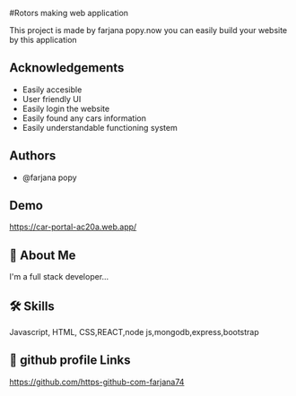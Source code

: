 
#Rotors making web application

This project is made by farjana popy.now you can easily build   your website by this application


## Acknowledgements

 - Easily accesible
 - User friendly UI
 - Easily login the website
 - Easily found any cars information
 - Easily understandable functioning system
 

  
## Authors

- @farjana popy

  
## Demo
https://car-portal-ac20a.web.app/

  
## 🚀 About Me
I'm a full stack developer...

  
## 🛠 Skills
Javascript, HTML, CSS,REACT,node js,mongodb,express,bootstrap

  
## 🔗 github profile Links
https://github.com/https-github-com-farjana74

  